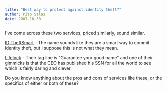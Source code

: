 ```yaml
---
title: "Best way to protect against identity theft?"
author: Pito Salas
date: 2007-10-30
---
```




I've come across these two services, priced similarly, sound similar.

[ID TheftSmart](<https://www.idtheftsmart.com/>) - The name sounds like they
are a smart way to commit identity theft, but I suppose this is not what they
mean.

[Lifelock](<http://www.lifelock.com/>) - Their tag line is "Guarantee your
good name" and one of their gimmicks is that the CEO has published his SSN for
all the world to see which is fairly daring and clever.

Do you know anything about the pros and cons of services like these, or the
specifics of either or both of these?


